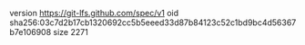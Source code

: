 version https://git-lfs.github.com/spec/v1
oid sha256:03c7d2b17cb1320692cc5b5eeed33d87b84123c52c1bd9bc4d56367b7e106908
size 2271
